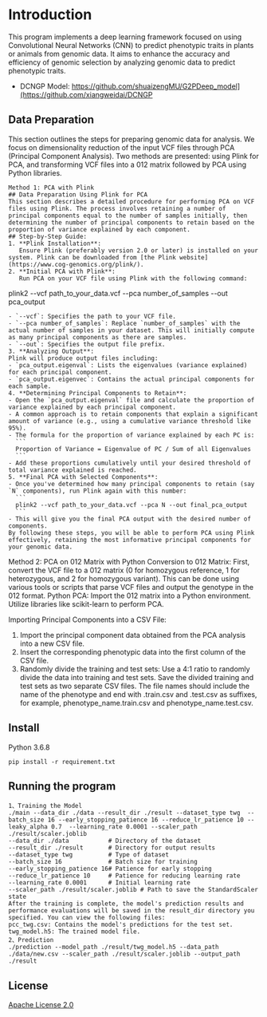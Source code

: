 # Introduction

This program implements a deep learning framework focused on using Convolutional Neural Networks (CNN) to predict phenotypic traits in plants or animals from genomic data. It aims to enhance the accuracy and efficiency of genomic selection by analyzing genomic data to predict phenotypic traits.
* DCNGP Model: https://github.com/shuaizengMU/G2PDeep_model](https://github.com/xiangweidai/DCNGP

## Data Preparation
This section outlines the steps for preparing genomic data for analysis. We focus on dimensionality reduction of the input VCF files through PCA (Principal Component Analysis). Two methods are presented: using Plink for PCA, and transforming VCF files into a 012 matrix followed by PCA using Python libraries.
```
Method 1: PCA with Plink
## Data Preparation Using Plink for PCA
This section describes a detailed procedure for performing PCA on VCF files using Plink. The process involves retaining a number of principal components equal to the number of samples initially, then determining the number of principal components to retain based on the proportion of variance explained by each component.
## Step-by-Step Guide:
1. **Plink Installation**:
   Ensure Plink (preferably version 2.0 or later) is installed on your system. Plink can be downloaded from [the Plink website](https://www.cog-genomics.org/plink/).
2. **Initial PCA with Plink**:
   Run PCA on your VCF file using Plink with the following command:
   ```
   plink2 --vcf path_to_your_data.vcf --pca number_of_samples --out pca_output
   ```
   - `--vcf`: Specifies the path to your VCF file.
   - `--pca number_of_samples`: Replace `number_of_samples` with the actual number of samples in your dataset. This will initially compute as many principal components as there are samples.
   - `--out`: Specifies the output file prefix.
3. **Analyzing Output**:
   Plink will produce output files including:
   - `pca_output.eigenval`: Lists the eigenvalues (variance explained) for each principal component.
   - `pca_output.eigenvec`: Contains the actual principal components for each sample.
4. **Determining Principal Components to Retain**:
   - Open the `pca_output.eigenval` file and calculate the proportion of variance explained by each principal component.
   - A common approach is to retain components that explain a significant amount of variance (e.g., using a cumulative variance threshold like 95%).
   - The formula for the proportion of variance explained by each PC is:
     ```
     Proportion of Variance = Eigenvalue of PC / Sum of all Eigenvalues
     ```
   - Add these proportions cumulatively until your desired threshold of total variance explained is reached.
5. **Final PCA with Selected Components**:
   - Once you've determined how many principal components to retain (say `N` components), run Plink again with this number:
     ```
     plink2 --vcf path_to_your_data.vcf --pca N --out final_pca_output
     ```
   - This will give you the final PCA output with the desired number of components.
By following these steps, you will be able to perform PCA using Plink effectively, retaining the most informative principal components for your genomic data.
```
Method 2: PCA on 012 Matrix with Python
Conversion to 012 Matrix:
First, convert the VCF file to a 012 matrix (0 for homozygous reference, 1 for heterozygous, and 2 for homozygous variant).
This can be done using various tools or scripts that parse VCF files and output the genotype in the 012 format.
Python PCA:
Import the 012 matrix into a Python environment.
Utilize libraries like scikit-learn to perform PCA.

Importing Principal Components into a CSV File:

1. Import the principal component data obtained from the PCA analysis into a new CSV file.
2. Insert the corresponding phenotypic data into the first column of the CSV file.
3. Randomly divide the training and test sets:
   Use a 4:1 ratio to randomly divide the data into training and test sets. Save the divided training and test sets as two separate CSV files. The file names should include the name of the phenotype and end with .train.csv and .test.csv as suffixes, for example, phenotype_name.train.csv and phenotype_name.test.csv.
## Install

Python 3.6.8
```
pip install -r requirement.txt
```

## Running the program

```
1、Training the Model
./main --data_dir ./data --result_dir ./result --dataset_type twg  --batch_size 16 --early_stopping_patience 16 --reduce_lr_patience 10 --leaky_alpha 0.7  --learning_rate 0.0001 --scaler_path ./result/scaler.joblib
--data_dir ./data           # Directory of the dataset
--result_dir ./result       # Directory for output results
--dataset_type twg          # Type of dataset
--batch_size 16             # Batch size for training
--early_stopping_patience 16# Patience for early stopping
--reduce_lr_patience 10     # Patience for reducing learning rate
--learning_rate 0.0001      # Initial learning rate
--scaler_path ./result/scaler.joblib # Path to save the StandardScaler state
After the training is complete, the model's prediction results and performance evaluations will be saved in the result_dir directory you specified. You can view the following files:
pcc_twg.csv: Contains the model's predictions for the test set.
twg_model.h5: The trained model file.
2、Prediction
./prediction --model_path ./result/twg_model.h5 --data_path ./data/new.csv --scaler_path ./result/scaler.joblib --output_path ./result
```

## License

[Apache License 2.0](LICENSE)
